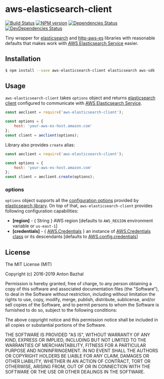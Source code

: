 # aws-elasticsearch-client

[![Build Status][ci-image]][ci-url]
[![NPM version][npm-image]][npm-url]
[![Dependencies Status][dependencies-image]][dependencies-url]
[![DevDependencies Status][devdependencies-image]][devdependencies-url]

Tiny wrapper for [elasticsearch][elasticsearch-lib-url] and [http-aws-es][http-aws-es-lib-url] libraries with reasonable defaults that makes work with [AWS Elasticsearch Service][aws-elasticsearch-service-url] easier.

## Installation

```bash
$ npm install --save aws-elasticsearch-client elasticsearch aws-sdk
```

## Usage

`aws-elasticsearch-client` takes `options` object and returns [elasticsearch client][elasticsearch-lib-url] configured to communicate with [AWS Elasticsearch Service][aws-elasticsearch-service-url].

```js
const aeclient = require('aws-elasticsearch-client');

const options = {
	host: 'your-aws-es-host.amazon.com'
};
const client = aeclient(options);
```

Library also provides `create` alias:

```js
const aeclient = require('aws-elasticsearch-client');

const options = {
	host: 'your-aws-es-host.amazon.com'
};
const client = aeclient.create(options);
```

### options
`options` object supports all the [configuration options][elasticsearch-config-url] provided by [elasticsearch library][elasticsearch-lib-url]. On top of that, `aws-elasticsearch-client` provides following configuration capabilities:
- **[region]** - { String } AWS region [defaults to `AWS_REGION` environment variable or `us-east-1`]
- **[credentials]** - { [AWS.Credentials][aws-credentials-class-url] } an instance of [AWS.Credentials class][aws-credentials-class-url] or its descendants [defaults to [AWS.config.credentials][aws-config-credentials-url]]

## License

The MIT License (MIT)

Copyright (c) 2016-2019 Anton Bazhal

Permission is hereby granted, free of charge, to any person obtaining a copy of this software and associated documentation files (the "Software"), to deal in the Software without restriction, including without limitation the rights to use, copy, modify, merge, publish, distribute, sublicense, and/or sell copies of the Software, and to permit persons to whom the Software is furnished to do so, subject to the following conditions:

The above copyright notice and this permission notice shall be included in all copies or substantial portions of the Software.

THE SOFTWARE IS PROVIDED "AS IS", WITHOUT WARRANTY OF ANY KIND, EXPRESS OR IMPLIED, INCLUDING BUT NOT LIMITED TO THE WARRANTIES OF MERCHANTABILITY, FITNESS FOR A PARTICULAR PURPOSE AND NONINFRINGEMENT. IN NO EVENT SHALL THE AUTHORS OR COPYRIGHT HOLDERS BE LIABLE FOR ANY CLAIM, DAMAGES OR OTHER LIABILITY, WHETHER IN AN ACTION OF CONTRACT, TORT OR OTHERWISE, ARISING FROM, OUT OF OR IN CONNECTION WITH THE SOFTWARE OR THE USE OR OTHER DEALINGS IN THE SOFTWARE.

[aws-credentials-class-url]: http://docs.aws.amazon.com/AWSJavaScriptSDK/latest/AWS/Credentials.html
[aws-elasticsearch-service-url]: https://aws.amazon.com/elasticsearch-service/
[aws-config-credentials-url]: http://docs.aws.amazon.com/AWSJavaScriptSDK/latest/AWS/Config.html#credentials-property
[ci-image]: https://circleci.com/gh/AntonBazhal/aws-elasticsearch-client.svg?style=shield&circle-token=62ce75896db92cd20f8dc1c7b2cc456c2470fa19
[ci-url]: https://circleci.com/gh/AntonBazhal/aws-elasticsearch-client
[dependencies-url]: https://david-dm.org/antonbazhal/aws-elasticsearch-client
[dependencies-image]: https://david-dm.org/antonbazhal/aws-elasticsearch-client/status.svg
[devdependencies-url]: https://david-dm.org/antonbazhal/aws-elasticsearch-client?type=dev
[devdependencies-image]: https://david-dm.org/antonbazhal/aws-elasticsearch-client/dev-status.svg
[elasticsearch-lib-url]: https://www.npmjs.com/package/elasticsearch
[elasticsearch-config-url]: https://www.elastic.co/guide/en/elasticsearch/client/javascript-api/current/configuration.html
[http-aws-es-lib-url]: https://www.npmjs.com/package/http-aws-es
[npm-url]: https://www.npmjs.org/package/aws-elasticsearch-client
[npm-image]: https://img.shields.io/npm/v/aws-elasticsearch-client.svg
